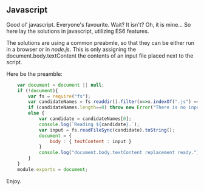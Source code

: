 Javascript
---

Good ol' javascript. Everyone's favourite. Wait? It isn't? Oh, it is mine... So here lay the solutions in javascript, utilizing ES6 features.

The solutions are using a common preabmle, so that they can be either run in a browser or in *node.js*. This is only assigning the document.body.textContent the contents of an input file placed next to the script.

Here be the preamble:
```javascript
    var document = document || null;
    if (!document){
        var fs = require("fs");
        var candidateNames = fs.readdir().filter(x=>x.indexOf(".js") == -1);
        if (candidateNames.length==0) throw new Error("There is no input file here :( ");
        else {
            var candidate = candidateNames[0];
            console.log(`Reading ${candidate}.`);
            var input = fs.readFileSync(candidate).toString();
            document = { 
                body : { textContent : input }
            }
            console.log("document.body.textContent replacement ready.");
        }
    }
    module.exports = document;
```

Enjoy.